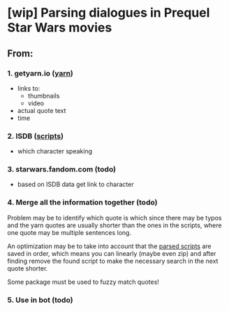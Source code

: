 # [wip] Parsing dialogues in Prequel Star Wars movies

## From:

### 1. getyarn.io ([yarn](./yarn))
   - links to:
     - thumbnails
     - video
   - actual quote text
   - time

### 2. ISDB ([scripts](./scripts))
   - which character speaking

### 3. starwars.fandom.com (todo)
   - based on ISDB data get link to character 

### 4. Merge all the information together (todo)

Problem may be to identify which quote is which since there may be typos and the yarn quotes are usually
shorter than the ones in the scripts, where one quote may be multiple sentences long.

An optimization may be to take into account that the [parsed scripts](./scripts/parsed_scripts) are saved
in order, which means you can linearly (maybe even zip) and after finding remove the found script to 
make the necessary search in the next quote shorter.

Some package must be used to fuzzy match quotes!

### 5. Use in bot (todo)
